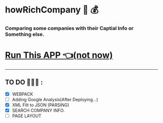# howRichCompany 💼 💰

### Comparing some companies with their Captial Info or Something else.

# [Run This APP 👈(not now)]()

<hr>

## TO DO 👨🏻‍💻 :

- [x] WEBPACK
- [ ] Adding Google Analysis(After Deploying...)
- [x] XML Filt to JSON (PARSING)
- [x] SEARCH COMPANY INFO.
- [ ] PAGE LAYOUT
